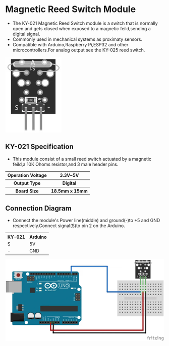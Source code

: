 # Magnetic Reed Switch Module
- The KY-021 Magnetic Reed Switch module is a switch that is normally open and gets closed when exposed to a magnetic feild,sending a digital signal.
- Commonly used in mechanical systems as proximaty sensors.
- Compatible with Arduino,Raspberry Pi,ESP32 and other microcontrollers.For analog output see the KY-025 reed switch.
<img src="IMG/ky-021_Fritzing_custom_part_image-178x240.png">

## KY-021 Specification
- This module consist of a small reed switch actuated by a magnetic feild,a 10K Ohoms resistor,and 3 male header pins.
<table>
<tr>
<th>Operation Voltage</th>
<th>3.3V~5V</th>
</tr>
<tr>
<th>Output Type</th>
<th>Digital</th>
</tr>
<tr>
<th>Board Size</th>
<th>18.5mm x 15mm</th>
<tr>
</table>

## Connection Diagram
- Connect the module's Power line(middle) and ground(-)to +5 and GND respectively.Connect signal(S)to pin 2 on the Arduino.
<table>
<tr>
<th>KY-021</th>
<th>Arduino</th>
</tr>
<tr>
<td>S</td>
<td>5V</td>
</tr>
<tr>
<td>-</td>
<td>GND</td>
</tr>
</table>
<img src="IMG/Arduino_KY-021_Keyes_mini_magnetic_reed_switch_module_connection_diagram-1024x527.png">